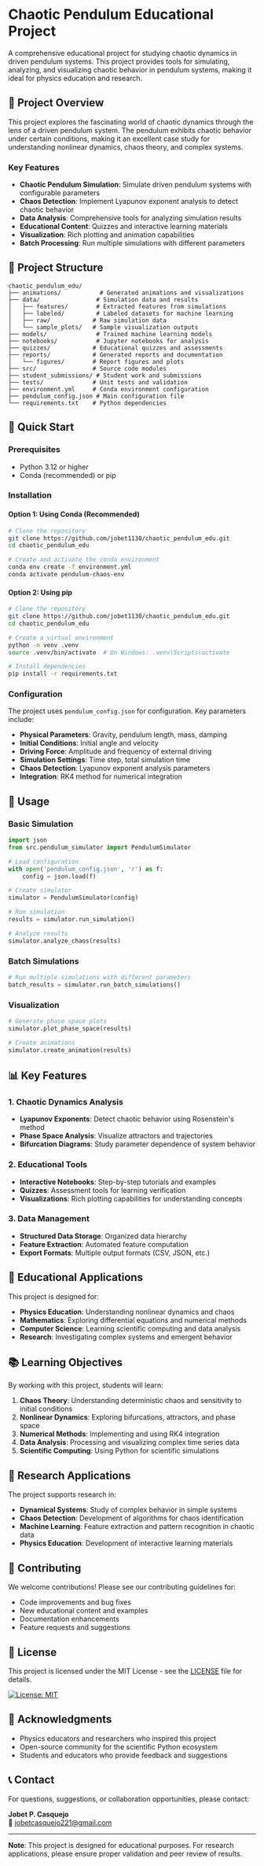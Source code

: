 # Chaotic Pendulum Educational Project

A comprehensive educational project for studying chaotic dynamics in driven pendulum systems. This project provides tools for simulating, analyzing, and visualizing chaotic behavior in pendulum systems, making it ideal for physics education and research.

## 🎯 Project Overview

This project explores the fascinating world of chaotic dynamics through the lens of a driven pendulum system. The pendulum exhibits chaotic behavior under certain conditions, making it an excellent case study for understanding nonlinear dynamics, chaos theory, and complex systems.

### Key Features

- **Chaotic Pendulum Simulation**: Simulate driven pendulum systems with configurable parameters
- **Chaos Detection**: Implement Lyapunov exponent analysis to detect chaotic behavior
- **Data Analysis**: Comprehensive tools for analyzing simulation results
- **Educational Content**: Quizzes and interactive learning materials
- **Visualization**: Rich plotting and animation capabilities
- **Batch Processing**: Run multiple simulations with different parameters

## 📁 Project Structure

```
chaotic_pendulum_edu/
├── animations/           # Generated animations and visualizations
├── data/                # Simulation data and results
│   ├── features/        # Extracted features from simulations
│   ├── labeled/         # Labeled datasets for machine learning
│   ├── raw/            # Raw simulation data
│   └── sample_plots/   # Sample visualization outputs
├── models/              # Trained machine learning models
├── notebooks/           # Jupyter notebooks for analysis
├── quizzes/            # Educational quizzes and assessments
├── reports/            # Generated reports and documentation
│   └── figures/        # Report figures and plots
├── src/                # Source code modules
├── student_submissions/ # Student work and submissions
├── tests/              # Unit tests and validation
├── environment.yml     # Conda environment configuration
├── pendulum_config.json # Main configuration file
└── requirements.txt    # Python dependencies
```

## 🚀 Quick Start

### Prerequisites

- Python 3.12 or higher
- Conda (recommended) or pip

### Installation

#### Option 1: Using Conda (Recommended)

```bash
# Clone the repository
git clone https://github.com/jobet1130/chaotic_pendulum_edu.git
cd chaotic_pendulum_edu

# Create and activate the conda environment
conda env create -f environment.yml
conda activate pendulum-chaos-env
```

#### Option 2: Using pip

```bash
# Clone the repository
git clone https://github.com/jobet1130/chaotic_pendulum_edu.git
cd chaotic_pendulum_edu

# Create a virtual environment
python -m venv .venv
source .venv/bin/activate  # On Windows: .venv\Scripts\activate

# Install dependencies
pip install -r requirements.txt
```

### Configuration

The project uses `pendulum_config.json` for configuration. Key parameters include:

- **Physical Parameters**: Gravity, pendulum length, mass, damping
- **Initial Conditions**: Initial angle and velocity
- **Driving Force**: Amplitude and frequency of external driving
- **Simulation Settings**: Time step, total simulation time
- **Chaos Detection**: Lyapunov exponent analysis parameters
- **Integration**: RK4 method for numerical integration

## 🔧 Usage

### Basic Simulation

```python
import json
from src.pendulum_simulator import PendulumSimulator

# Load configuration
with open('pendulum_config.json', 'r') as f:
    config = json.load(f)

# Create simulator
simulator = PendulumSimulator(config)

# Run simulation
results = simulator.run_simulation()

# Analyze results
simulator.analyze_chaos(results)
```

### Batch Simulations

```python
# Run multiple simulations with different parameters
batch_results = simulator.run_batch_simulations()
```

### Visualization

```python
# Generate phase space plots
simulator.plot_phase_space(results)

# Create animations
simulator.create_animation(results)
```

## 📊 Key Features

### 1. Chaotic Dynamics Analysis
- **Lyapunov Exponents**: Detect chaotic behavior using Rosenstein's method
- **Phase Space Analysis**: Visualize attractors and trajectories
- **Bifurcation Diagrams**: Study parameter dependence of system behavior

### 2. Educational Tools
- **Interactive Notebooks**: Step-by-step tutorials and examples
- **Quizzes**: Assessment tools for learning verification
- **Visualizations**: Rich plotting capabilities for understanding concepts

### 3. Data Management
- **Structured Data Storage**: Organized data hierarchy
- **Feature Extraction**: Automated feature computation
- **Export Formats**: Multiple output formats (CSV, JSON, etc.)

## 🧪 Educational Applications

This project is designed for:

- **Physics Education**: Understanding nonlinear dynamics and chaos
- **Mathematics**: Exploring differential equations and numerical methods
- **Computer Science**: Learning scientific computing and data analysis
- **Research**: Investigating complex systems and emergent behavior

## 📚 Learning Objectives

By working with this project, students will learn:

1. **Chaos Theory**: Understanding deterministic chaos and sensitivity to initial conditions
2. **Nonlinear Dynamics**: Exploring bifurcations, attractors, and phase space
3. **Numerical Methods**: Implementing and using RK4 integration
4. **Data Analysis**: Processing and visualizing complex time series data
5. **Scientific Computing**: Using Python for scientific simulations

## 🔬 Research Applications

The project supports research in:

- **Dynamical Systems**: Study of complex behavior in simple systems
- **Chaos Detection**: Development of algorithms for chaos identification
- **Machine Learning**: Feature extraction and pattern recognition in chaotic data
- **Physics Education**: Development of interactive learning materials

## 🤝 Contributing

We welcome contributions! Please see our contributing guidelines for:

- Code improvements and bug fixes
- New educational content and examples
- Documentation enhancements
- Feature requests and suggestions

## 📄 License

This project is licensed under the MIT License - see the [LICENSE](LICENSE) file for details.

[![License: MIT](https://img.shields.io/badge/License-MIT-yellow.svg)](https://opensource.org/licenses/MIT)

## 🙏 Acknowledgments

- Physics educators and researchers who inspired this project
- Open-source community for the scientific Python ecosystem
- Students and educators who provide feedback and suggestions

## 📞 Contact

For questions, suggestions, or collaboration opportunities, please contact:

**Jobet P. Casquejo**  
📧 [jobetcasquejo221@gmail.com](mailto:jobetcasquejo221@gmail.com)

---

**Note**: This project is designed for educational purposes. For research applications, please ensure proper validation and peer review of results.
